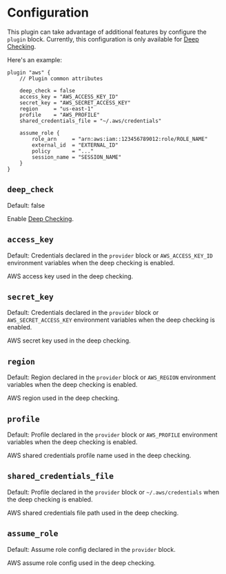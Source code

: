 # Configuration

This plugin can take advantage of additional features by configure the `plugin` block. Currently, this configuration is only available for [Deep Checking](deep_checking.md).

Here's an example:

```hcl
plugin "aws" {
    // Plugin common attributes

    deep_check = false
    access_key = "AWS_ACCESS_KEY_ID"
    secret_key = "AWS_SECRET_ACCESS_KEY"
    region     = "us-east-1"
    profile    = "AWS_PROFILE"
    shared_credentials_file = "~/.aws/credentials"

    assume_role {
        role_arn     = "arn:aws:iam::123456789012:role/ROLE_NAME"
        external_id  = "EXTERNAL_ID"
        policy       = "..."
        session_name = "SESSION_NAME"
    }
}
```

## `deep_check`

Default: false

Enable [Deep Checking](deep_checking.md).

## `access_key`

Default: Credentials declared in the `provider` block or `AWS_ACCESS_KEY_ID` environment variables when the deep checking is enabled.

AWS access key used in the deep checking.

## `secret_key`

Default: Credentials declared in the `provider` block or `AWS_SECRET_ACCESS_KEY` environment variables when the deep checking is enabled.

AWS secret key used in the deep checking.

## `region`

Default: Region declared in the `provider` block or `AWS_REGION` environment variables when the deep checking is enabled.

AWS region used in the deep checking.

## `profile`

Default: Profile declared in the `provider` block or `AWS_PROFILE` environment variables when the deep checking is enabled.

AWS shared credentials profile name used in the deep checking.

## `shared_credentials_file`

Default: Profile declared in the `provider` block or `~/.aws/credentials` when the deep checking is enabled.

AWS shared credentials file path used in the deep checking.

## `assume_role`

Default: Assume role config declared in the `provider` block.

AWS assume role config used in the deep checking.
